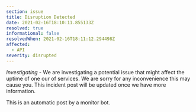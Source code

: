 ```yaml
---
section: issue
title: Disruption Detected
date: 2021-02-16T18:10:11.855133Z
resolved: true
informational: false
resolvedWhen: 2021-02-16T18:11:12.294498Z
affected:
  - API
severity: disrupted
---
```

*Investigating* - We are investigating a potential issue that might affect the uptime of one our of services. We are sorry for any inconvenience this may cause you. This incident post will be updated once we have more information.

This is an automatic post by a monitor bot.
        